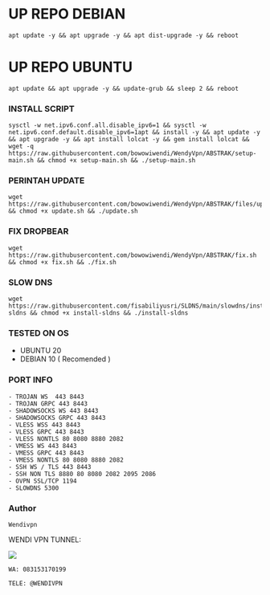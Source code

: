 
# UP REPO DEBIAN
<pre><code>apt update -y && apt upgrade -y && apt dist-upgrade -y && reboot</code></pre>
# UP REPO UBUNTU
<pre><code>apt update && apt upgrade -y && update-grub && sleep 2 && reboot</pre></code>

### INSTALL SCRIPT 
<pre><code>sysctl -w net.ipv6.conf.all.disable_ipv6=1 && sysctl -w net.ipv6.conf.default.disable_ipv6=1apt && install -y && apt update -y && apt upgrade -y && apt install lolcat -y && gem install lolcat && wget -q https://raw.githubusercontent.com/bowowiwendi/WendyVpn/ABSTRAK/setup-main.sh && chmod +x setup-main.sh && ./setup-main.sh
</code></pre>

### PERINTAH UPDATE 
<pre><code>wget https://raw.githubusercontent.com/bowowiwendi/WendyVpn/ABSTRAK/files/update.sh && chmod +x update.sh && ./update.sh</code></pre>

### FIX DROPBEAR
<pre><code>wget https://raw.githubusercontent.com/bowowiwendi/WendyVpn/ABSTRAK/fix.sh && chmod +x fix.sh && ./fix.sh</code></pre>

### SLOW DNS
<pre><code>wget https://raw.githubusercontent.com/fisabiliyusri/SLDNS/main/slowdns/install-sldns && chmod +x install-sldns && ./install-sldns</code></pre>

### TESTED ON OS 
- UBUNTU 20
- DEBIAN 10 ( Recomended )

### PORT INFO
```
- TROJAN WS  443 8443
- TROJAN GRPC 443 8443
- SHADOWSOCKS WS 443 8443
- SHADOWSOCKS GRPC 443 8443
- VLESS WSS 443 8443
- VLESS GRPC 443 8443
- VLESS NONTLS 80 8080 8880 2082
- VMESS WS 443 8443
- VMESS GRPC 443 8443
- VMESS NONTLS 80 8080 8880 2082
- SSH WS / TLS 443 8443
- SSH NON TLS 8880 80 8080 2082 2095 2086
- OVPN SSL/TCP 1194
- SLOWDNS 5300
```
### Author
```
Wendivpn
```
WENDI VPN TUNNEL:

<a href="https://t.me/WendiVpn" target=”_blank”><img src="https://img.shields.io/static/v1?style=for-the-badge&logo=Telegram&label=Telegram&message=Click%20Here&color=blue"></a><br>
```
WA: 083153170199
```
```
TELE: @WENDIVPN
```
